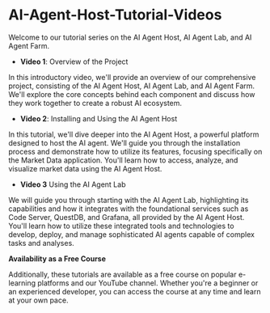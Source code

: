# AI-Agent-Host-Tutorial-Videos

 Welcome to our tutorial series on the AI Agent Host, AI Agent Lab, and AI Agent Farm.

- **Video 1**: Overview of the Project

In this introductory video, we'll provide an overview of our comprehensive project, consisting of the AI Agent Host, AI Agent Lab, and AI Agent Farm. We'll explore the core concepts behind each component and discuss how they work together to create a robust AI ecosystem.

- **Video 2**: Installing and Using the AI Agent Host

In this tutorial, we'll dive deeper into the AI Agent Host, a powerful platform designed to host the AI agent. We'll guide you through the installation process and demonstrate how to utilize its features, focusing specifically on the Market Data application. You'll learn how to access, analyze, and visualize market data using the AI Agent Host.


- **Video 3**  Using the AI Agent Lab

We will guide you through starting with the AI Agent Lab, highlighting its capabilities and how it integrates with the foundational services such as Code Server, QuestDB, and Grafana, all provided by the AI Agent Host. You'll learn how to utilize these integrated tools and technologies to develop, deploy, and manage sophisticated AI agents capable of complex tasks and analyses.



**Availability as a Free Course**

Additionally, these tutorials are available as a free course on popular e-learning platforms and our YouTube channel. Whether you're a beginner or an experienced developer, you can access the course at any time and learn at your own pace. 